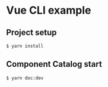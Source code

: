 # Vue CLI example

## Project setup
```
$ yarn install
```

## Component Catalog start

```bash
$ yarn doc:dev
```
